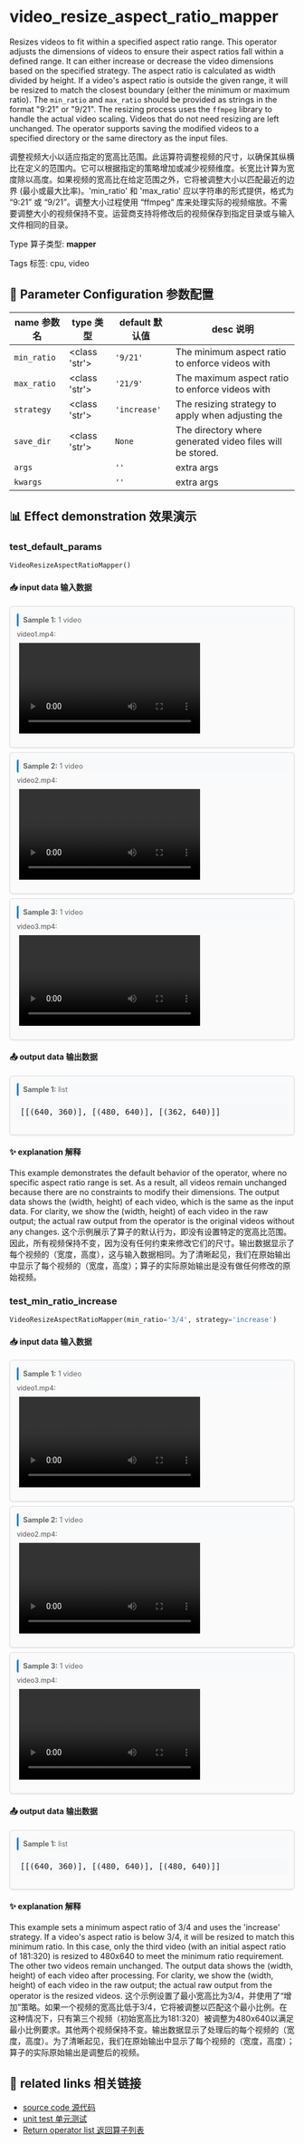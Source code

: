 # video_resize_aspect_ratio_mapper

Resizes videos to fit within a specified aspect ratio range. This operator adjusts the dimensions of videos to ensure their aspect ratios fall within a defined range. It can either increase or decrease the video dimensions based on the specified strategy. The aspect ratio is calculated as width divided by height. If a video's aspect ratio is outside the given range, it will be resized to match the closest boundary (either the minimum or maximum ratio). The `min_ratio` and `max_ratio` should be provided as strings in the format "9:21" or "9/21". The resizing process uses the `ffmpeg` library to handle the actual video scaling. Videos that do not need resizing are left unchanged. The operator supports saving the modified videos to a specified directory or the same directory as the input files.

调整视频大小以适应指定的宽高比范围。此运算符调整视频的尺寸，以确保其纵横比在定义的范围内。它可以根据指定的策略增加或减少视频维度。长宽比计算为宽度除以高度。如果视频的宽高比在给定范围之外，它将被调整大小以匹配最近的边界 (最小或最大比率)。'min_ratio' 和 'max_ratio' 应以字符串的形式提供，格式为 “9:21” 或 “9/21”。调整大小过程使用 “ffmpeg” 库来处理实际的视频缩放。不需要调整大小的视频保持不变。运营商支持将修改后的视频保存到指定目录或与输入文件相同的目录。

Type 算子类型: **mapper**

Tags 标签: cpu, video

## 🔧 Parameter Configuration 参数配置
| name 参数名 | type 类型 | default 默认值 | desc 说明 |
|--------|------|--------|------|
| `min_ratio` | <class 'str'> | `'9/21'` | The minimum aspect ratio to enforce videos with |
| `max_ratio` | <class 'str'> | `'21/9'` | The maximum aspect ratio to enforce videos with |
| `strategy` | <class 'str'> | `'increase'` | The resizing strategy to apply when adjusting the |
| `save_dir` | <class 'str'> | `None` | The directory where generated video files will be stored. |
| `args` |  | `''` | extra args |
| `kwargs` |  | `''` | extra args |

## 📊 Effect demonstration 效果演示
### test_default_params
```python
VideoResizeAspectRatioMapper()
```

#### 📥 input data 输入数据
<div class="sample-card" style="border:1px solid #ddd; padding:12px; margin:8px 0; border-radius:6px; background:#fafafa; box-shadow:0 1px 3px rgba(0,0,0,0.1);"><div class="sample-header" style="background:#f8f9fa; padding:4px 8px; margin-bottom:6px; border-radius:3px; font-size:0.9em; color:#666; border-left:3px solid #007acc;"><strong>Sample 1:</strong> 1 video</div><div class="media-section" style="margin-bottom:8px;"><div class="media-label" style="font-size:0.85em; color:#666; margin-bottom:4px; font-weight:500;">video1.mp4:</div><div class="video-grid"><video src="../../../tests/ops/data/video1.mp4" controls width="320" style="margin:4px;"></video></div></div></div><div class="sample-card" style="border:1px solid #ddd; padding:12px; margin:8px 0; border-radius:6px; background:#fafafa; box-shadow:0 1px 3px rgba(0,0,0,0.1);"><div class="sample-header" style="background:#f8f9fa; padding:4px 8px; margin-bottom:6px; border-radius:3px; font-size:0.9em; color:#666; border-left:3px solid #007acc;"><strong>Sample 2:</strong> 1 video</div><div class="media-section" style="margin-bottom:8px;"><div class="media-label" style="font-size:0.85em; color:#666; margin-bottom:4px; font-weight:500;">video2.mp4:</div><div class="video-grid"><video src="../../../tests/ops/data/video2.mp4" controls width="320" style="margin:4px;"></video></div></div></div><div class="sample-card" style="border:1px solid #ddd; padding:12px; margin:8px 0; border-radius:6px; background:#fafafa; box-shadow:0 1px 3px rgba(0,0,0,0.1);"><div class="sample-header" style="background:#f8f9fa; padding:4px 8px; margin-bottom:6px; border-radius:3px; font-size:0.9em; color:#666; border-left:3px solid #007acc;"><strong>Sample 3:</strong> 1 video</div><div class="media-section" style="margin-bottom:8px;"><div class="media-label" style="font-size:0.85em; color:#666; margin-bottom:4px; font-weight:500;">video3.mp4:</div><div class="video-grid"><video src="../../../tests/ops/data/video3.mp4" controls width="320" style="margin:4px;"></video></div></div></div>

#### 📤 output data 输出数据
<div class="sample-card" style="border:1px solid #ddd; padding:12px; margin:8px 0; border-radius:6px; background:#fafafa; box-shadow:0 1px 3px rgba(0,0,0,0.1);"><div class="sample-header" style="background:#f8f9fa; padding:4px 8px; margin-bottom:6px; border-radius:3px; font-size:0.9em; color:#666; border-left:3px solid #007acc;"><strong>Sample 1:</strong> list</div><pre style="padding:6px; background:#f6f8fa; border-radius:4px; overflow-x:auto; white-space:pre; word-wrap:normal;">[[(640, 360)], [(480, 640)], [(362, 640)]]</pre></div>

#### ✨ explanation 解释
This example demonstrates the default behavior of the operator, where no specific aspect ratio range is set. As a result, all videos remain unchanged because there are no constraints to modify their dimensions. The output data shows the (width, height) of each video, which is the same as the input data. For clarity, we show the (width, height) of each video in the raw output; the actual raw output from the operator is the original videos without any changes.
这个示例展示了算子的默认行为，即没有设置特定的宽高比范围。因此，所有视频保持不变，因为没有任何约束来修改它们的尺寸。输出数据显示了每个视频的（宽度，高度），这与输入数据相同。为了清晰起见，我们在原始输出中显示了每个视频的（宽度，高度）；算子的实际原始输出是没有做任何修改的原始视频。

### test_min_ratio_increase
```python
VideoResizeAspectRatioMapper(min_ratio='3/4', strategy='increase')
```

#### 📥 input data 输入数据
<div class="sample-card" style="border:1px solid #ddd; padding:12px; margin:8px 0; border-radius:6px; background:#fafafa; box-shadow:0 1px 3px rgba(0,0,0,0.1);"><div class="sample-header" style="background:#f8f9fa; padding:4px 8px; margin-bottom:6px; border-radius:3px; font-size:0.9em; color:#666; border-left:3px solid #007acc;"><strong>Sample 1:</strong> 1 video</div><div class="media-section" style="margin-bottom:8px;"><div class="media-label" style="font-size:0.85em; color:#666; margin-bottom:4px; font-weight:500;">video1.mp4:</div><div class="video-grid"><video src="../../../tests/ops/data/video1.mp4" controls width="320" style="margin:4px;"></video></div></div></div><div class="sample-card" style="border:1px solid #ddd; padding:12px; margin:8px 0; border-radius:6px; background:#fafafa; box-shadow:0 1px 3px rgba(0,0,0,0.1);"><div class="sample-header" style="background:#f8f9fa; padding:4px 8px; margin-bottom:6px; border-radius:3px; font-size:0.9em; color:#666; border-left:3px solid #007acc;"><strong>Sample 2:</strong> 1 video</div><div class="media-section" style="margin-bottom:8px;"><div class="media-label" style="font-size:0.85em; color:#666; margin-bottom:4px; font-weight:500;">video2.mp4:</div><div class="video-grid"><video src="../../../tests/ops/data/video2.mp4" controls width="320" style="margin:4px;"></video></div></div></div><div class="sample-card" style="border:1px solid #ddd; padding:12px; margin:8px 0; border-radius:6px; background:#fafafa; box-shadow:0 1px 3px rgba(0,0,0,0.1);"><div class="sample-header" style="background:#f8f9fa; padding:4px 8px; margin-bottom:6px; border-radius:3px; font-size:0.9em; color:#666; border-left:3px solid #007acc;"><strong>Sample 3:</strong> 1 video</div><div class="media-section" style="margin-bottom:8px;"><div class="media-label" style="font-size:0.85em; color:#666; margin-bottom:4px; font-weight:500;">video3.mp4:</div><div class="video-grid"><video src="../../../tests/ops/data/video3.mp4" controls width="320" style="margin:4px;"></video></div></div></div>

#### 📤 output data 输出数据
<div class="sample-card" style="border:1px solid #ddd; padding:12px; margin:8px 0; border-radius:6px; background:#fafafa; box-shadow:0 1px 3px rgba(0,0,0,0.1);"><div class="sample-header" style="background:#f8f9fa; padding:4px 8px; margin-bottom:6px; border-radius:3px; font-size:0.9em; color:#666; border-left:3px solid #007acc;"><strong>Sample 1:</strong> list</div><pre style="padding:6px; background:#f6f8fa; border-radius:4px; overflow-x:auto; white-space:pre; word-wrap:normal;">[[(640, 360)], [(480, 640)], [(480, 640)]]</pre></div>

#### ✨ explanation 解释
This example sets a minimum aspect ratio of 3/4 and uses the 'increase' strategy. If a video's aspect ratio is below 3/4, it will be resized to match this minimum ratio. In this case, only the third video (with an initial aspect ratio of 181:320) is resized to 480x640 to meet the minimum ratio requirement. The other two videos remain unchanged. The output data shows the (width, height) of each video after processing. For clarity, we show the (width, height) of each video in the raw output; the actual raw output from the operator is the resized videos.
这个示例设置了最小宽高比为3/4，并使用了“增加”策略。如果一个视频的宽高比低于3/4，它将被调整以匹配这个最小比例。在这种情况下，只有第三个视频（初始宽高比为181:320）被调整为480x640以满足最小比例要求。其他两个视频保持不变。输出数据显示了处理后的每个视频的（宽度，高度）。为了清晰起见，我们在原始输出中显示了每个视频的（宽度，高度）；算子的实际原始输出是调整后的视频。


## 🔗 related links 相关链接
- [source code 源代码](../../../data_juicer/ops/mapper/video_resize_aspect_ratio_mapper.py)
- [unit test 单元测试](../../../tests/ops/mapper/test_video_resize_aspect_ratio_mapper.py)
- [Return operator list 返回算子列表](../../Operators.md)